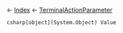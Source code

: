 ← [Index](Api-Index) ← [TerminalActionParameter](Sandbox.ModAPI.Ingame.TerminalActionParameter)

```csharp[object](System.Object) Value```